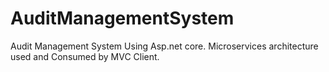 # AuditManagementSystem
Audit Management System Using Asp.net core. Microservices architecture used and Consumed by MVC Client.
